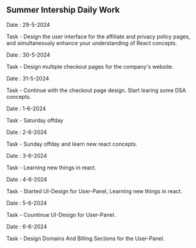 Summer Intership Daily Work
---------------------------------

Date : 29-5-2024
    
Task
    - Design the user interface for the affiliate and privacy policy pages, and simultaneously 
    enhance your understanding of React concepts.


Date : 30-5-2024

Task 
    - Design multiple checkout pages for the company's website.


Date : 31-5-2024

Task
    - Continue with the checkout page design. Start learing some DSA concepts.


Date : 1-6-2024

Task
    - Saturday offday


Date : 2-6-2024

Task
    - Sunday offday and learn new react concepts.


Date : 3-6-2024

Task
    - Learning new things in react.


Date : 4-6-2024

Task
    - Started UI-Design for User-Panel, Learning new things in react.


Date : 5-6-2024

Task
    - Countinue UI-Design for User-Panel.


Date : 6-6-2024

Task
    - Design Domains And Billing Sections for the User-Panel.

